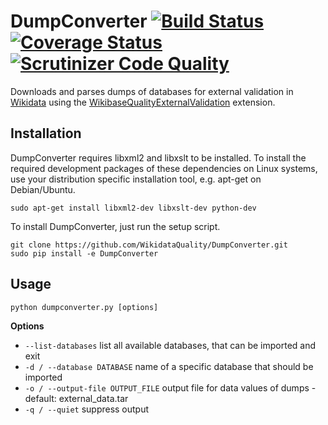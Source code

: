 # DumpConverter [![Build Status](https://travis-ci.org/WikidataQuality/DumpConverter.svg)](https://travis-ci.org/WikidataQuality/DumpConverter)  [![Coverage Status](https://coveralls.io/repos/WikidataQuality/DumpConverter/badge.svg?branch=master)](https://coveralls.io/r/WikidataQuality/DumpConverter?branch=master) [![Scrutinizer Code Quality](https://scrutinizer-ci.com/g/WikidataQuality/DumpConverter/badges/quality-score.png?b=master)](https://scrutinizer-ci.com/g/WikidataQuality/DumpConverter/?branch=master)
Downloads and parses dumps of databases for external validation in [Wikidata](https://www.wikidata.org) using the [WikibaseQualityExternalValidation](https://github.com/wikimedia/mediawiki-extensions-WikidataQualityExternalValidation) extension. 

## Installation
DumpConverter requires libxml2 and libxslt to be installed. To install the required development packages of these dependencies on Linux systems, use your distribution specific installation tool, e.g. apt-get on Debian/Ubuntu.

```sudo apt-get install libxml2-dev libxslt-dev python-dev```

To install DumpConverter, just run the setup script.

```
git clone https://github.com/WikidataQuality/DumpConverter.git
sudo pip install -e DumpConverter
```

## Usage
`python dumpconverter.py [options]`  

**Options**
* `--list-databases` list all available databases, that can be imported and exit
* `-d / --database DATABASE` name of a specific database that should be imported
* `-o / --output-file OUTPUT_FILE` output file for data values of dumps - default: external_data.tar
* `-q / --quiet` suppress output
